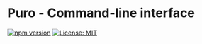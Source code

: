 # Puro - Command-line interface

[![npm version](https://badge.fury.io/js/%40puro%2Fcli.svg)](https://badge.fury.io/js/%40puro%2Fcli)
[![License: MIT](https://img.shields.io/badge/License-MIT-yellow.svg)](https://opensource.org/licenses/MIT)
